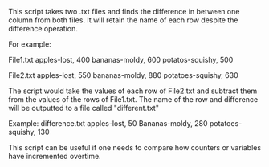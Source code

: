 This script takes two .txt files and finds the difference in between one column from both files. It will retain the name of each row despite the difference operation.

For example:

File1.txt
apples-lost, 400
bananas-moldy, 600
potatos-squishy, 500

File2.txt
apples-lost, 550
bananas-moldy, 880
potatoes-squishy, 630

The script would take the values of each row of File2.txt and subtract them from the values of the rows of File1.txt. The name of the row and difference will be outputted to a file called "different.txt"

Example:
difference.txt
apples-lost, 50
Bananas-moldy, 280 
potatoes-squishy, 130


This script can be useful if one needs to compare how counters or variables have incremented overtime. 
